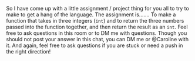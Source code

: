 So I have come up with a little assignment / project thing for you all to try to make to get a hang of the language. The assignment is....... To make a function that takes in three integers (`int`) and to return the three numbers passed into the function together, and then return the result as an `int`. Feel free to ask questions in this room or to DM me with questions. Though you should not post your answer in this chat, you can DM me or @Caroline with it. And again, feel free to ask questions if you are stuck or need a push in the right direction!